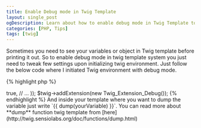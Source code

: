 ```yaml
---
title: Enable Debug mode in Twig Template
layout: single_post
ogDescription: Learn about how to enable debug mode in Twig Template to debug your variables, object. Just add few lines of codes and you are ready to use debug in Twig template
categories: [PHP, Tips]
tags: [twig]
---
```


Sometimes you need to see your variables or object in Twig template before printing it out. So to enable debug mode in twig template system you just need to tweak few settings upon initializing twig environment. Just follow the below code where I initiated Twig environment with debug mode.

{% highlight php %}
<?php
$twig = new Twig_Environment($loader, array(
    'debug' => true,
    // ...
));
$twig->addExtension(new Twig_Extension_Debug());
{% endhighlight %}

And inside your template where you want to dump the variable just write `{{ dump(yourVariable) }}`. You can read more about **dump** function twig template from [here](http://twig.sensiolabs.org/doc/functions/dump.html)
